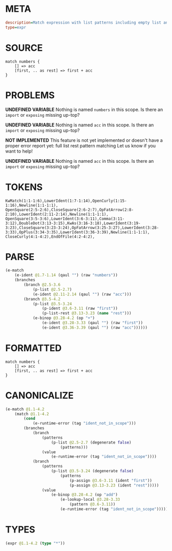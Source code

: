 # META
~~~ini
description=Match expression with list patterns including empty list and rest patterns
type=expr
~~~
# SOURCE
~~~roc
match numbers {
    [] => acc
    [first, .. as rest] => first + acc
}
~~~
# PROBLEMS
**UNDEFINED VARIABLE**
Nothing is named `numbers` in this scope.
Is there an `import` or `exposing` missing up-top?

**UNDEFINED VARIABLE**
Nothing is named `acc` in this scope.
Is there an `import` or `exposing` missing up-top?

**NOT IMPLEMENTED**
This feature is not yet implemented or doesn't have a proper error report yet: full list rest pattern matching
Let us know if you want to help!

**UNDEFINED VARIABLE**
Nothing is named `acc` in this scope.
Is there an `import` or `exposing` missing up-top?

# TOKENS
~~~zig
KwMatch(1:1-1:6),LowerIdent(1:7-1:14),OpenCurly(1:15-1:16),Newline(1:1-1:1),
OpenSquare(2:5-2:6),CloseSquare(2:6-2:7),OpFatArrow(2:8-2:10),LowerIdent(2:11-2:14),Newline(1:1-1:1),
OpenSquare(3:5-3:6),LowerIdent(3:6-3:11),Comma(3:11-3:12),DoubleDot(3:13-3:15),KwAs(3:16-3:18),LowerIdent(3:19-3:23),CloseSquare(3:23-3:24),OpFatArrow(3:25-3:27),LowerIdent(3:28-3:33),OpPlus(3:34-3:35),LowerIdent(3:36-3:39),Newline(1:1-1:1),
CloseCurly(4:1-4:2),EndOfFile(4:2-4:2),
~~~
# PARSE
~~~clojure
(e-match
	(e-ident @1.7-1.14 (qaul "") (raw "numbers"))
	(branches
		(branch @2.5-3.6
			(p-list @2.5-2.7)
			(e-ident @2.11-2.14 (qaul "") (raw "acc")))
		(branch @3.5-4.2
			(p-list @3.5-3.24
				(p-ident @3.6-3.11 (raw "first"))
				(p-list-rest @3.13-3.23 (name "rest")))
			(e-binop @3.28-4.2 (op "+")
				(e-ident @3.28-3.33 (qaul "") (raw "first"))
				(e-ident @3.36-3.39 (qaul "") (raw "acc"))))))
~~~
# FORMATTED
~~~roc
match numbers {
	[] => acc
	[first, .. as rest] => first + acc
}
~~~
# CANONICALIZE
~~~clojure
(e-match @1.1-4.2
	(match @1.1-4.2
		(cond
			(e-runtime-error (tag "ident_not_in_scope")))
		(branches
			(branch
				(patterns
					(p-list @2.5-2.7 (degenerate false)
						(patterns)))
				(value
					(e-runtime-error (tag "ident_not_in_scope"))))
			(branch
				(patterns
					(p-list @3.5-3.24 (degenerate false)
						(patterns
							(p-assign @3.6-3.11 (ident "first"))
							(p-assign @3.13-3.23 (ident "rest")))))
				(value
					(e-binop @3.28-4.2 (op "add")
						(e-lookup-local @3.28-3.33
							(pattern @3.6-3.11))
						(e-runtime-error (tag "ident_not_in_scope"))))))))
~~~
# TYPES
~~~clojure
(expr @1.1-4.2 (type "*"))
~~~
